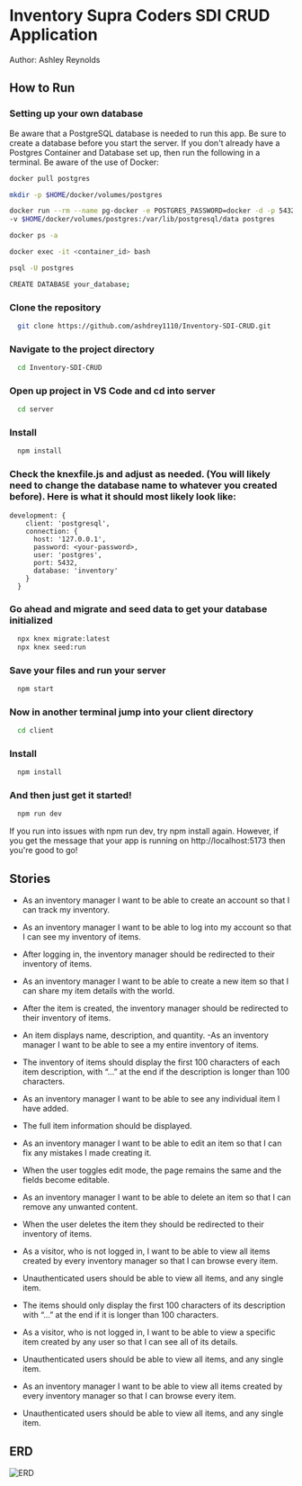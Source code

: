 # Inventory Supra Coders SDI CRUD Application

Author: Ashley Reynolds

## How to Run

### Setting up your own database

Be aware that a PostgreSQL database is needed to run this app. Be sure to create a database before you start the server. If you don't already have a Postgres Container and Database set up, then run the following in a terminal. Be aware of the use of Docker:

```sh
docker pull postgres

mkdir -p $HOME/docker/volumes/postgres

docker run --rm --name pg-docker -e POSTGRES_PASSWORD=docker -d -p 5432:5432 \
-v $HOME/docker/volumes/postgres:/var/lib/postgresql/data postgres

docker ps -a

docker exec -it <container_id> bash

psql -U postgres

CREATE DATABASE your_database;
```

### Clone the repository

```sh
  git clone https://github.com/ashdrey1110/Inventory-SDI-CRUD.git
```

### Navigate to the project directory

```sh
  cd Inventory-SDI-CRUD
```

### Open up project in VS Code and cd into server

```sh
  cd server
```

### Install

```sh
  npm install
```

### Check the knexfile.js and adjust as needed. (You will likely need to change the database name to whatever you created before). Here is what it should most likely look like:

```
development: {
    client: 'postgresql',
    connection: {
      host: '127.0.0.1',
      password: <your-password>,
      user: 'postgres',
      port: 5432,
      database: 'inventory'
    }
  }
```

### Go ahead and migrate and seed data to get your database initialized

```sh
  npx knex migrate:latest
  npx knex seed:run
```

### Save your files and run your server

```sh
  npm start
```

### Now in another terminal jump into your client directory

```sh
  cd client
```

### Install

```sh
  npm install
```

### And then just get it started!

```sh
  npm run dev
```

If you run into issues with npm run dev, try npm install again. However, if you get the message that your app is running on http://localhost:5173 then you're good to go!

## Stories

- As an inventory manager I want to be able to create an account so that I can track my inventory.

- As an inventory manager I want to be able to log into my account so that I can see my inventory of items.

- After logging in, the inventory manager should be redirected to their inventory of items.
- As an inventory manager I want to be able to create a new item so that I can share my item details with the world.

- After the item is created, the inventory manager should be redirected to their inventory of items.
- An item displays name, description, and quantity.
  -As an inventory manager I want to be able to see a my entire inventory of items.

- The inventory of items should display the first 100 characters of each item description, with “...” at the end if the description is longer than 100 characters.
- As an inventory manager I want to be able to see any individual item I have added.

- The full item information should be displayed.
- As an inventory manager I want to be able to edit an item so that I can fix any mistakes I made creating it.

- When the user toggles edit mode, the page remains the same and the fields become editable.
- As an inventory manager I want to be able to delete an item so that I can remove any unwanted content.

- When the user deletes the item they should be redirected to their inventory of items.
- As a visitor, who is not logged in, I want to be able to view all items created by every inventory manager so that I can browse every item.

- Unauthenticated users should be able to view all items, and any single item.
- The items should only display the first 100 characters of its description with “...” at the end if it is longer than 100 characters.
- As a visitor, who is not logged in, I want to be able to view a specific item created by any user so that I can see all of its details.

- Unauthenticated users should be able to view all items, and any single item.
- As an inventory manager I want to be able to view all items created by every inventory manager so that I can browse every item.

- Unauthenticated users should be able to view all items, and any single item.

## ERD

![ERD](/client/public/erd-crud-app.jpg)
